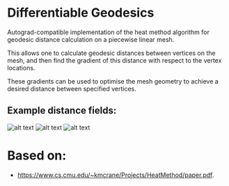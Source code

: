 # Differentiable Geodesics
Autograd-compatible implementation of the heat method algorithm for geodesic distance calculation on a piecewise linear mesh.

This allows one to calculate geodesic distances between vertices on the mesh, and then find the gradient of this distance with respect to the vertex locations.

These gradients can be used to optimise the mesh geometry to achieve a desired distance between specified vertices.


## Example distance fields:
![alt text](https://github.com/kyle-rosa/differentiable_geodesics/blob/main/gallery/example0.png?raw=true)
![alt text](https://github.com/kyle-rosa/differentiable_geodesics/blob/main/gallery/example1.png?raw=true)
![alt text](https://github.com/kyle-rosa/differentiable_geodesics/blob/main/gallery/example2.png?raw=true)


# Based on:
- https://www.cs.cmu.edu/~kmcrane/Projects/HeatMethod/paper.pdf.
